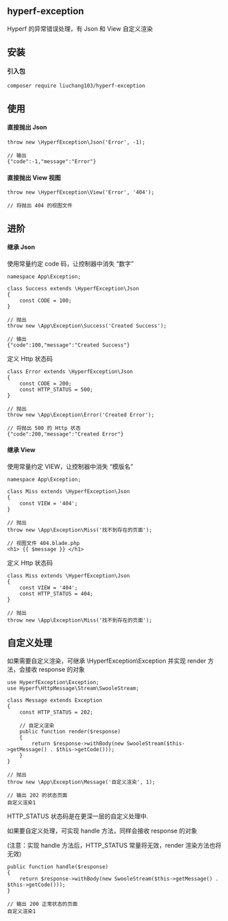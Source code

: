 ## hyperf-exception
Hyperf 的异常错误处理，有 Json 和 View 自定义渲染

## 安装

#### 引入包
```
composer require liuchang103/hyperf-exception
```

## 使用

#### 直接抛出 Json
```
throw new \HyperfException\Json('Error', -1);

// 输出
{"code":-1,"message":"Error"}
```

#### 直接抛出 View 视图
```
throw new \HyperfException\View('Error', '404');

// 将抛出 404 的视图文件
```

## 进阶

#### 继承 Json

使用常量约定 code 码，让控制器中消失 “数字”
```
namespace App\Exception;

class Success extends \HyperfException\Json
{
    const CODE = 100;
}

// 抛出
throw new \App\Exception\Success('Created Success');

// 输出
{"code":100,"message":"Created Success"}
```

定义 Http 状态码
```
class Error extends \HyperfException\Json
{
    const CODE = 200;
    const HTTP_STATUS = 500;
}

// 抛出
throw new \App\Exception\Error('Created Error');

// 将抛出 500 的 Http 状态
{"code":200,"message":"Created Error"}
```

#### 继承 View
使用常量约定 VIEW，让控制器中消失 “模版名”
```
namespace App\Exception;

class Miss extends \HyperfException\Json
{
    const VIEW = '404';
}

// 抛出
throw new \App\Exception\Miss('找不到存在的页面');

// 视图文件 404.blade.php
<h1> {{ $message }} </h1>
```

定义 Http 状态码
```
class Miss extends \HyperfException\Json
{
    const VIEW = '404';
    const HTTP_STATUS = 404;
}

// 抛出
throw new \App\Exception\Miss('找不到存在的页面');
```

## 自定义处理

如果需要自定义渲染，可继承 \HyperfException\Exception 并实现 render 方法，会接收 response 的对象
```
use HyperfException\Exception;
use Hyperf\HttpMessage\Stream\SwooleStream;

class Message extends Exception
{
    const HTTP_STATUS = 202;
    
    // 自定义渲染
    public function render($response)
    {
        return $response->withBody(new SwooleStream($this->getMessage() . $this->getCode()));
    }
}

// 抛出
throw new \App\Exception\Message('自定义渲染', 1);

// 输出 202 的状态页面
自定义渲染1
```

HTTP_STATUS 状态码是在更深一层的自定义处理中.

如果要自定义处理，可实现 handle 方法，同样会接收 response 的对象 

(注意：实现 handle 方法后，HTTP_STATUS 常量将无效，render 渲染方法也将无效)
```
public function handle($response)
{
    return $response->withBody(new SwooleStream($this->getMessage() . $this->getCode()));
}

// 输出 200 正常状态的页面
自定义渲染1
```

